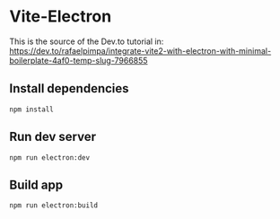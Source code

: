 # Vite-Electron

This is the source of the Dev.to tutorial in:
https://dev.to/rafaelpimpa/integrate-vite2-with-electron-with-minimal-boilerplate-4af0-temp-slug-7966855

## Install dependencies

```
npm install
```

## Run dev server

```
npm run electron:dev
```

## Build app

```
npm run electron:build
```
